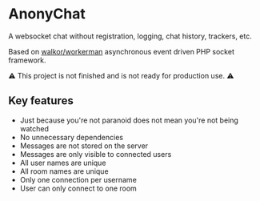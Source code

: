 # AnonyChat

A websocket chat without registration, logging, chat history, trackers, etc.

Based on [walkor/workerman](https://github.com/walkor/workerman) asynchronous event driven PHP socket framework.

⚠️ This project is not finished and is not ready for production use. ⚠️

## Key features
* Just because you're not paranoid does not mean you're not being watched
* No unnecessary dependencies
* Messages are not stored on the server
* Messages are only visible to connected users
* All user names are unique
* All room names are unique
* Only one connection per username
* User can only connect to one room
